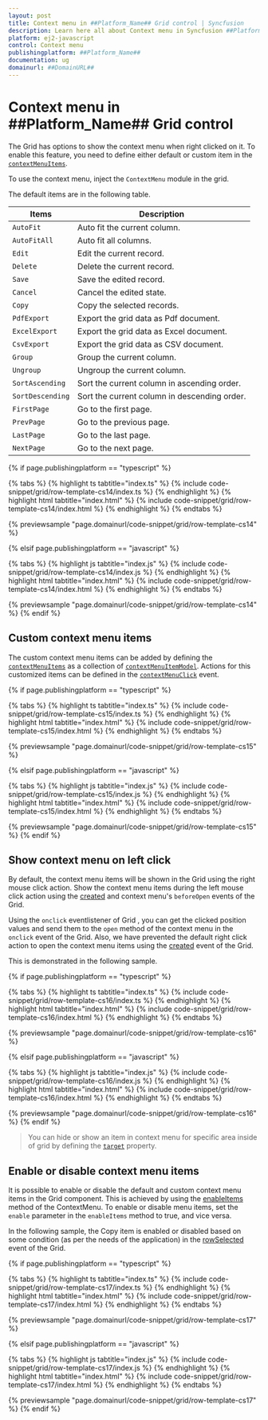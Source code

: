 ```yaml
---
layout: post
title: Context menu in ##Platform_Name## Grid control | Syncfusion
description: Learn here all about Context menu in Syncfusion ##Platform_Name## Grid control of Syncfusion Essential JS 2 and more.
platform: ej2-javascript
control: Context menu 
publishingplatform: ##Platform_Name##
documentation: ug
domainurl: ##DomainURL##
---
```


# Context menu in ##Platform_Name## Grid control

The Grid has options to show the context menu when right clicked on it. To enable this feature, you need to define either default or custom item in the [`contextMenuItems`](../api/grid/#contextmenuitems).

To use the context menu, inject the `ContextMenu` module in the grid.

The default items are in the following table.

Items| Description
----|----
`AutoFit`|  Auto fit the current column.
`AutoFitAll` | Auto fit all columns.
`Edit`|  Edit the current record.
`Delete` | Delete the current record.
`Save` | Save the edited record.
`Cancel` | Cancel the edited state.
`Copy` | Copy the selected records.
`PdfExport` | Export the grid data as Pdf document.
`ExcelExport` | Export the grid data as Excel document.
`CsvExport` | Export the grid data as CSV document.
`Group` | Group the current column.
`Ungroup` | Ungroup the current column.
`SortAscending` | Sort the current column in ascending order.
`SortDescending` | Sort the current column in descending order.
`FirstPage` | Go to the first page.
`PrevPage` | Go to the previous page.
`LastPage` | Go to the last page.
`NextPage` | Go to the next page.

{% if page.publishingplatform == "typescript" %}

 {% tabs %}
{% highlight ts tabtitle="index.ts" %}
{% include code-snippet/grid/row-template-cs14/index.ts %}
{% endhighlight %}
{% highlight html tabtitle="index.html" %}
{% include code-snippet/grid/row-template-cs14/index.html %}
{% endhighlight %}
{% endtabs %}
        
{% previewsample "page.domainurl/code-snippet/grid/row-template-cs14" %}

{% elsif page.publishingplatform == "javascript" %}

{% tabs %}
{% highlight js tabtitle="index.js" %}
{% include code-snippet/grid/row-template-cs14/index.js %}
{% endhighlight %}
{% highlight html tabtitle="index.html" %}
{% include code-snippet/grid/row-template-cs14/index.html %}
{% endhighlight %}
{% endtabs %}

{% previewsample "page.domainurl/code-snippet/grid/row-template-cs14" %}
{% endif %}

## Custom context menu items

The custom context menu items can be added by defining the [`contextMenuItems`](../api/grid/#contextmenuitems) as a collection of
[`contextMenuItemModel`](../api/grid/contextMenuItemModel). Actions for this customized items can be defined in the [`contextMenuClick`](../api/grid/#contextmenuclick) event.

{% if page.publishingplatform == "typescript" %}

 {% tabs %}
{% highlight ts tabtitle="index.ts" %}
{% include code-snippet/grid/row-template-cs15/index.ts %}
{% endhighlight %}
{% highlight html tabtitle="index.html" %}
{% include code-snippet/grid/row-template-cs15/index.html %}
{% endhighlight %}
{% endtabs %}
        
{% previewsample "page.domainurl/code-snippet/grid/row-template-cs15" %}

{% elsif page.publishingplatform == "javascript" %}

{% tabs %}
{% highlight js tabtitle="index.js" %}
{% include code-snippet/grid/row-template-cs15/index.js %}
{% endhighlight %}
{% highlight html tabtitle="index.html" %}
{% include code-snippet/grid/row-template-cs15/index.html %}
{% endhighlight %}
{% endtabs %}

{% previewsample "page.domainurl/code-snippet/grid/row-template-cs15" %}
{% endif %}

## Show context menu on left click

By default, the context menu items will be shown in the Grid using the right mouse click action. Show the context menu items during the left mouse click action using the [created](../api/grid/#created) and context menu's `beforeOpen` events of the Grid.

Using the `onclick` eventlistener of Grid , you can get the clicked position values and send them to the `open` method of the context menu in the `onclick` event of the Grid. Also, we have prevented the default right click action to open the context menu items using the [created](../api/grid/#created) event of the Grid.

This is demonstrated in the following sample.

{% if page.publishingplatform == "typescript" %}

 {% tabs %}
{% highlight ts tabtitle="index.ts" %}
{% include code-snippet/grid/row-template-cs16/index.ts %}
{% endhighlight %}
{% highlight html tabtitle="index.html" %}
{% include code-snippet/grid/row-template-cs16/index.html %}
{% endhighlight %}
{% endtabs %}
        
{% previewsample "page.domainurl/code-snippet/grid/row-template-cs16" %}

{% elsif page.publishingplatform == "javascript" %}

{% tabs %}
{% highlight js tabtitle="index.js" %}
{% include code-snippet/grid/row-template-cs16/index.js %}
{% endhighlight %}
{% highlight html tabtitle="index.html" %}
{% include code-snippet/grid/row-template-cs16/index.html %}
{% endhighlight %}
{% endtabs %}

{% previewsample "page.domainurl/code-snippet/grid/row-template-cs16" %}
{% endif %}

> You can hide or show an item in context menu for specific area inside of grid by defining the [`target`](../api/grid/contextMenuItemModel) property.

## Enable or disable context menu items

It is possible to enable or disable the default and custom context menu items in the Grid component. This is achieved by using the [enableItems](../api/context-menu/#enableitems) method of the ContextMenu. To enable or disable menu items, set the `enable` parameter in the `enableItems` method to true, and vice versa.

In the following sample, the Copy item is enabled or disabled based on some condition (as per the needs of the application) in the [rowSelected](../api/grid#rowselected) event of the Grid.

{% if page.publishingplatform == "typescript" %}

 {% tabs %}
{% highlight ts tabtitle="index.ts" %}
{% include code-snippet/grid/row-template-cs17/index.ts %}
{% endhighlight %}
{% highlight html tabtitle="index.html" %}
{% include code-snippet/grid/row-template-cs17/index.html %}
{% endhighlight %}
{% endtabs %}
        
{% previewsample "page.domainurl/code-snippet/grid/row-template-cs17" %}

{% elsif page.publishingplatform == "javascript" %}

{% tabs %}
{% highlight js tabtitle="index.js" %}
{% include code-snippet/grid/row-template-cs17/index.js %}
{% endhighlight %}
{% highlight html tabtitle="index.html" %}
{% include code-snippet/grid/row-template-cs17/index.html %}
{% endhighlight %}
{% endtabs %}

{% previewsample "page.domainurl/code-snippet/grid/row-template-cs17" %}
{% endif %}